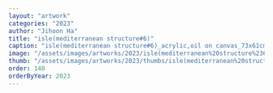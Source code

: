 ```yaml
---
layout: "artwork"
categories: "2023"
author: "Jihoon Ha"
title: "isle(mediterranean structure#6)"
caption: "isle(mediterranean structure#6)_acrylic,oil on canvas_73x61cm_2023"
image: "/assets/images/artworks/2023/isle(mediterranean%20structure%236)%20acrylic%2Coil%20on%20canvas%2073x61cm%202023.jpg"
thumb: "/assets/images/artworks/2023/thumbs/isle(mediterranean%20structure%236)%20acrylic%2Coil%20on%20canvas%2073x61cm%202023.jpg"
order: 140
orderByYear: 2023
---
```

